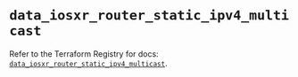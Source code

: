 # `data_iosxr_router_static_ipv4_multicast`

Refer to the Terraform Registry for docs: [`data_iosxr_router_static_ipv4_multicast`](https://registry.terraform.io/providers/ciscodevnet/iosxr/0.6.0/docs/data-sources/router_static_ipv4_multicast).
